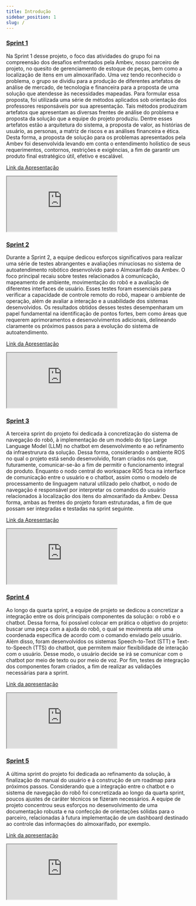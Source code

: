 ```yaml
---
title: Introdução
sidebar_position: 1
slug: /
---
```


### [Sprint 1](sprint1/Análise%20de%20impacto%20ético/index.md) 

Na Sprint 1 desse projeto, o foco das atividades do grupo foi na compreensão dos desafios enfrentados pela Ambev, nosso parceiro de projeto, no quesito de gerenciamento de estoque de peças, bem como a localização de itens em um almoxarifado. Uma vez tendo reconhecido o problema, o grupo se dividiu para a produção de diferentes artefatos de análise de mercado, de tecnologia e financeira para a proposta de uma solução que atendesse às necessidades mapeadas. Para formular essa proposta, foi utilizada uma série de métodos aplicados sob orientação dos professores responsáveis por sua apresentação. Tais métodos produziram artefatos que apresentam as diversas frentes de análise do problema e proposta da solução que a equipe do projeto produziu. Dentre esses artefatos estão a arquitetura do sistema, a proposta de valor, as histórias de usuário, as personas, a matriz de riscos e as análises financeira e ética. Desta forma, a proposta de solução para os problemas apresentados pela Ambev foi desenvolvida levando em conta o entendimento holístico de seus requerimentos, contornos, restrições e exigências, a fim de garantir um produto final estratégico útil, efetivo e escalável.

[Link da Apresentação](https://www.canva.com/design/DAFz_tqXXjk/QMHvl0b6B864-H2p8I13rQ/view?utm_content=DAFz_tqXXjk&utm_campaign=designshare&utm_medium=link&utm_source=editor)


<iframe loading="lazy"
    style={{ display: 'block', margin: 'auto', width: '100%', height: '55.7vh' }}
    src="https:&#x2F;&#x2F;www.canva.com&#x2F;design&#x2F;DAFz_tqXXjk&#x2F;view?embed" >
</iframe>

### [Sprint 2](sprint2/Setup%20do%20robô/index.md)

Durante a Sprint 2, a equipe dedicou esforços significativos para realizar uma série de testes abrangentes e avaliações minuciosas no sistema de autoatendimento robótico desenvolvido para o Almoxarifado da Ambev. O foco principal recaiu sobre testes relacionados à comunicação, mapeamento de ambiente, movimentação do robô e a avaliação de diferentes interfaces de usuário. Esses testes foram essenciais para verificar a capacidade de controle remoto do robô, mapear o ambiente de operação, além de avaliar a interação e a usabilidade dos sistemas desenvolvidos. Os resultados obtidos desses testes desempenharam um papel fundamental na identificação de pontos fortes, bem como áreas que requerem aprimoramentos e desenvolvimentos adicionais, delineando claramente os próximos passos para a evolução do sistema de autoatendimento.

[Link da Apresentação](https://www.canva.com/design/DAFya4iIWqk/_jpFrEo42OIFbSBXrga2jQ/view?utm_content=DAFya4iIWqk&utm_campaign=designshare&utm_medium=link&utm_source=viewer)

<iframe loading="lazy"
    style={{ display: 'block', margin: 'auto', width: '100%', height: '55.7vh' }}
    src="https:&#x2F;&#x2F;www.canva.com&#x2F;design&#x2F;DAFya4iIWqk&#x2F;view?embed" >
</iframe>

### [Sprint 3](sprint3/Sistema%20de%20navegação/index.md)

A terceira sprint do projeto foi dedicada à concretização do sistema de navegação do robô, à implementação de um modelo do tipo Large Language Model (LLM) no chatbot em desenvolvimento e ao refinamento da infraestrurura da solução. Dessa forma, considerando o ambiente ROS no qual o projeto está sendo desenvolvido, foram criados nós que, futuramente, comunicar-se-ão a fim de permitir o funcionamento integral do produto. Enquanto o nodo central do workspace ROS foca na interface de comunicação entre o usuário e o chatbot, assim como o modelo de processamento de linguagem natural utilizado pelo chatbot, o nodo de navegação é responsável por interpretar os comandos do usuário relacionados à localização dos itens do almoxarifado da Ambev. Dessa forma, ambas as frentes do projeto foram estruturadas, a fim de que possam ser integradas e testadas na sprint seguinte.

[Link da Apresentação](https://www.canva.com/design/DAF1A3Qbi34/view)

<iframe loading="lazy"
    style={{ display: 'block', margin: 'auto', width: '100%', height: '55.7vh' }}
    src="https:&#x2F;&#x2F;www.canva.com&#x2F;design&#x2F;DAF1A3Qbi34&#x2F;view?embed" >
</iframe>

### [Sprint 4](sprint4/Speech-to-Text/index.md)

Ao longo da quarta sprint, a equipe de projeto se dedicou a concretizar a integração entre os dois principais componentes da solução: o robô e o chatbot. Dessa forma, foi possível colocar em prática o objetivo do projeto: buscar uma peça com a ajuda do robô, o qual se movimenta até uma coordenada específica de acordo com o comando enviado pelo usuário. Além disso, foram desenvolvidos os sistemas Speech-to-Text (STT) e Text-to-Speech (TTS) do chatbot, que permitem maior flexibilidade de interação com o usuário. Desse modo, o usuário decide se irá se comunicar com o chatbot por meio de texto ou por meio de voz. Por fim, testes de integração dos componentes foram criados, a fim de realizar as validações necessárias para a sprint.

[Link da apresentação](https://www.canva.com/design/DAF2WRukch0/view)

<iframe loading="lazy"
    style={{ display: 'block', margin: 'auto', width: '100%', height: '55.7vh' }}
    src="https:&#x2F;&#x2F;www.canva.com&#x2F;design&#x2F;DAF2WRukch0&#x2F;view?embed" >
</iframe>

### [Sprint 5](sprint5/Sistema%20de%20Chatbot/index.md)

A última sprint do projeto foi dedicada ao refinamento da solução, à finalização do manual do usuário e à construção de um roadmap para próximos passos. Considerando que a integração entre o chatbot e o sistema de navegação do robô foi concretizada ao longo da quarta sprint, poucos ajustes de caráter técnicos se fizeram necessários. A equipe de projeto concentrou seus esforços no desenvolvimento de uma documentação robusta e na confecção de orientações sólidas para o parceiro, relacionadas à futura implementação de um dashboard destinado ao controle das informações do almoxarifado, por exemplo.

[Link da apresentação](https://www.canva.com/design/DAF3boPf1p0/Y6wW7IbWdtyLeHctZJJwHA/view?utm_content=DAF3boPf1p0&utm_campaign=designshare&utm_medium=link&utm_source=editor)

<iframe loading="lazy"
    style={{ display: 'block', margin: 'auto', width: '100%', height: '55.7vh' }}
    src="https:&#x2F;&#x2F;www.canva.com&#x2F;design&#x2F;DAF3boPf1p0&#x2F;view?embed" >
</iframe>